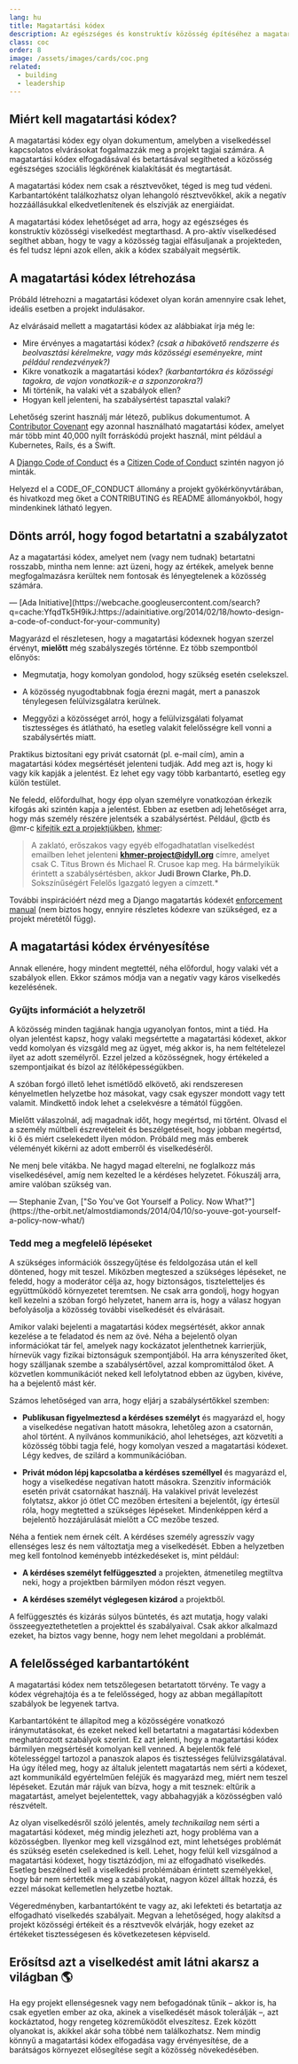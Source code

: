 ```yaml
---
lang: hu
title: Magatartási kódex
description: Az egészséges és konstruktív közösség építéséhez a magatartási kódex elfogadásával és érvényesítésével lehet hozzájárulni.
class: coc
order: 8
image: /assets/images/cards/coc.png
related:
  - building
  - leadership
---
```


## Miért kell magatartási kódex?

A magatartási kódex egy olyan dokumentum, amelyben a viselkedéssel kapcsolatos elvárásokat fogalmazzák meg a projekt tagjai számára. A magatartási kódex elfogadásával és betartásával segítheted a közösség egészséges szociális légkörének kialakítását és megtartását.

A magatartási kódex nem csak a résztvevőket, téged is meg tud védeni. Karbantartóként találkozhatsz olyan lehangoló résztvevőkkel, akik a negatív hozzáállásukkal elkedvetlenítenek és elszívják az energiáidat.

A magatartási kódex lehetőséget ad arra, hogy az egészséges és konstruktív közösségi viselkedést megtarthasd. A pro-aktív viselkedésed segíthet abban, hogy te vagy a közösség tagjai elfásuljanak a projekteden, és fel tudsz lépni azok ellen, akik a kódex szabályait megsértik.

## A magatartási kódex létrehozása

Próbáld létrehozni a magatartási kódexet olyan korán amennyire csak lehet, ideális esetben a projekt indulásakor.

Az elvárásaid mellett a magatartási kódex az alábbiakat írja még le:

* Mire érvényes a magatartási kódex? _(csak a hibakövető rendszerre és beolvasztási kérelmekre, vagy más közösségi eseményekre, mint például rendezvények?)_
* Kikre vonatkozik a magatartási kódex? _(karbantartókra és közösségi tagokra, de vajon vonatkozik-e a szponzorokra?)_
* Mi történik, ha valaki vét a szabályok ellen?
* Hogyan kell jelenteni, ha szabálysértést tapasztal valaki?

Lehetőség szerint használj már létező, publikus dokumentumot. A [Contributor Covenant](https://contributor-covenant.org/) egy azonnal használható magatartási kódex, amelyet már több mint 40,000 nyílt forráskódú projekt használ, mint például a Kubernetes, Rails, és a Swift.

A [Django Code of Conduct](https://www.djangoproject.com/conduct/) és a [Citizen Code of Conduct](https://web.archive.org/web/20200330154000/http://citizencodeofconduct.org/) szintén nagyon jó minták.

Helyezd el a CODE_OF_CONDUCT állomány a projekt gyökérkönyvtárában, és hivatkozd meg őket a CONTRIBUTING és README állományokból, hogy mindenkinek látható legyen.

## Dönts arról, hogy fogod betartatni a szabályzatot

<aside markdown="1" class="pquote">
  Az a magatartási kódex, amelyet nem (vagy nem tudnak) betartatni rosszabb, mintha nem lenne: azt üzeni, hogy az értékek, amelyek benne megfogalmazásra kerültek nem fontosak és lényegtelenek a közösség számára.
  <p markdown="1" class="pquote-credit">
— [Ada Initiative](https://webcache.googleusercontent.com/search?q=cache:YfqdTk5H9ikJ:https://adainitiative.org/2014/02/18/howto-design-a-code-of-conduct-for-your-community)
  </p>
</aside>

Magyarázd el részletesen, hogy a magatartási kódexnek hogyan szerzel érvényt, **mielőtt** még szabályszegés történne. Ez több szempontból előnyös:

* Megmutatja, hogy komolyan gondolod, hogy szükség esetén cselekszel.

* A közösség nyugodtabbnak fogja érezni magát, mert a panaszok ténylegesen felülvizsgálatra kerülnek.

* Meggyőzi a közösséget arról, hogy a felülvizsgálati folyamat tisztességes és átlátható, ha esetleg valakit felelősségre kell vonni a szabálysértés miatt.

Praktikus biztosítani egy privát csatornát (pl. e-mail cím), amin a magatartási kódex megsértését jelenteni tudják. Add meg azt is, hogy ki vagy kik kapják a jelentést. Ez lehet egy vagy több karbantartó, esetleg egy külön testület.

Ne feledd, előfordulhat, hogy épp olyan személyre vonatkozóan érkezik kifogás aki szintén kapja a jelentést. Ebben az esetben adj lehetőséget arra, hogy más személy részére jelentsék a szabálysértést. Például, @ctb és @mr-c [kifejtik ezt a projektjükben](https://github.com/dib-lab/khmer/blob/HEAD/CODE_OF_CONDUCT.rst), [khmer](https://github.com/dib-lab/khmer):

> A zaklató, erőszakos vagy egyéb elfogadhatatlan viselkedést emailben lehet jelenteni **khmer-project@idyll.org** címre, amelyet csak C. Titus Brown és Michael R. Crusoe kap meg. Ha bármelyikük érintett a szabálysértésben, akkor **Judi Brown Clarke, Ph.D.** Sokszínűségért Felelős Igazgató legyen a címzett.*

További inspirációért nézd meg a Django magatartás kódexét [enforcement manual](https://www.djangoproject.com/conduct/enforcement-manual/) (nem biztos hogy, ennyire részletes kódexre van szükséged, ez a projekt méretétől függ).

## A magatartási kódex érvényesítése

Annak ellenére, hogy mindent megtettél, néha előfordul, hogy valaki vét a szabályok ellen. Ekkor számos módja van a negatív vagy káros viselkedés kezelésének.

### Gyűjts információt a helyzetről

A közösség minden tagjának hangja ugyanolyan fontos, mint a tiéd. Ha olyan jelentést kapsz, hogy valaki megsértette a magatartási kódexet, akkor vedd komolyan és vizsgáld meg az ügyet, még akkor is, ha nem feltételezel ilyet az adott személyről. Ezzel jelzed a közösségnek, hogy értékeled a szempontjaikat és bízol az ítélőképességükben.

A szóban forgó illető lehet ismétlődő elkövető, aki rendszeresen kényelmetlen helyzetbe hoz másokat, vagy csak egyszer mondott vagy tett valamit. Mindkettő indok lehet a cselekvésre a témától függően.

Mielőtt válaszolnál, adj magadnak időt, hogy megértsd, mi történt. Olvasd el a személy múltbeli észrevételeit és beszélgetéseit, hogy jobban megértsd, ki ő és miért cselekedett ilyen módon. Próbáld meg más emberek véleményét kikérni az adott emberről és viselkedéséről.

<aside markdown="1" class="pquote">
  Ne menj bele vitákba. Ne hagyd magad elterelni, ne foglalkozz más viselkedésével, amíg nem kezelted le a kérdéses helyzetet. Fókuszálj arra, amire valóban szükség van.
  <p markdown="1" class="pquote-credit">
— Stephanie Zvan, ["So You've Got Yourself a Policy. Now What?"](https://the-orbit.net/almostdiamonds/2014/04/10/so-youve-got-yourself-a-policy-now-what/)
  </p>
</aside>

### Tedd meg a megfelelő lépéseket

A szükséges információk összegyűjtése és feldolgozása után el kell döntened, hogy mit teszel. Miközben megteszed a szükséges lépéseket, ne feledd, hogy a moderátor célja az, hogy biztonságos, tiszteletteljes és együttműködő környezetet teremtsen. Ne csak arra gondolj, hogy hogyan kell kezelni a szóban forgó helyzetet, hanem arra is, hogy a válasz hogyan befolyásolja a közösség további viselkedését és elvárásait.

Amikor valaki bejelenti a magatartási kódex megsértését, akkor annak kezelése a te feladatod és nem az övé. Néha a bejelentő olyan információkat tár fel, amelyek nagy kockázatot jelenthetnek karrierjük, hírnevük vagy fizikai biztonságuk szempontjából. Ha arra kényszeríted őket, hogy szálljanak szembe a szabálysértővel, azzal kompromittálod őket. A közvetlen kommunikációt neked kell lefolytatnod ebben az ügyben, kivéve, ha a bejelentő mást kér.

Számos lehetőséged van arra, hogy eljárj a szabálysértőkkel szemben:

* **Publikusan figyelmeztesd a kérdéses személyt** és magyarázd el, hogy a viselkedése negatívan hatott másokra, lehetőleg azon a csatornán, ahol történt. A nyilvános kommunikáció, ahol lehetséges, azt közvetíti a közösség többi tagja felé, hogy komolyan veszed a magatartási kódexet. Légy kedves, de szilárd a kommunikációban.

* **Privát módon lépj kapcsolatba a kérdéses személlyel** és magyarázd el, hogy a viselkedése negatívan hatott másokra. Szenzitív információk esetén privát csatornákat használj. Ha valakivel privát levelezést folytatsz, akkor jó ötlet CC mezőben értesíteni a bejelentőt, így értesül róla, hogy megtetted a szükséges lépéseket. Mindenképpen kérd a bejelentő hozzájárulását mielőtt a CC mezőbe teszed.

Néha a fentiek nem érnek célt. A kérdéses személy agresszív vagy ellenséges lesz és nem változtatja meg a viselkedését. Ebben a helyzetben meg kell fontolnod keményebb intézkedéseket is, mint például:

* **A kérdéses személyt felfüggeszted** a projekten, átmenetileg megtiltva neki, hogy a projektben bármilyen módon részt vegyen.

* **A kérdéses személyt véglegesen kizárod** a projektből.

A felfüggesztés és kizárás súlyos büntetés, és azt mutatja, hogy valaki összeegyeztethetetlen a projekttel és szabályaival. Csak akkor alkalmazd ezeket, ha biztos vagy benne, hogy nem lehet megoldani a problémát.

## A felelősséged karbantartóként

A magatartási kódex nem tetszőlegesen betartatott törvény. Te vagy a kódex végrehajtója és a te felelősséged, hogy az abban megállapított szabályok be legyenek tartva.

Karbantartóként te állapítod meg a közösségére vonatkozó iránymutatásokat, és ezeket neked kell betartatni a magatartási kódexben meghatározott szabályok szerint. Ez azt jelenti, hogy a magatartási kódex bármilyen megsértését komolyan kell venned. A bejelentők felé kötelességgel tartozol a panaszok alapos és tisztességes felülvizsgálatával. Ha úgy ítéled meg, hogy az általuk jelentett magatartás nem sérti a kódexet, azt kommunikáld egyértelműen feléjük és magyarázd meg, miért nem teszel lépéseket. Ezután már rájuk van bízva, hogy a mit tesznek: eltűrik a magatartást, amelyet bejelentettek, vagy abbahagyják a közösségben való részvételt.

Az olyan viselkedésről szóló jelentés, amely _technikailag_ nem sérti a magatartási kódexet, még mindig jelezheti azt, hogy probléma van a közösségben. Ilyenkor meg kell vizsgálnod ezt, mint lehetséges problémát és szükség esetén cselekedned is kell. Lehet, hogy felül kell vizsgálnod a magatartási kódexet, hogy tisztázódjon, mi az elfogadható viselkedés. Esetleg beszélned kell a viselkedési problémában érintett személyekkel, hogy bár nem sértették meg a szabályokat, nagyon közel álltak hozzá, és ezzel másokat kellemetlen helyzetbe hoztak.

Végeredményben, karbantartóként te vagy az, aki lefekteti és betartatja az elfogadható viselkedés szabályait. Megvan a lehetőséged, hogy alakítsd a projekt közösségi értékeit és a résztvevők elvárják, hogy ezeket az értékeket tisztességesen és következetesen képviseld.

## Erősítsd azt a viselkedést amit látni akarsz a világban 🌎

Ha egy projekt ellenségesnek vagy nem befogadónak tűnik &ndash; akkor is, ha csak egyetlen ember az oka, akinek a viselkedését mások tolerálják &ndash;, azt kockáztatod, hogy rengeteg közreműködőt elveszítesz. Ezek között olyanokat is, akikkel akár soha többé nem találkozhatsz. Nem mindig könnyű a magatartási kódex elfogadása vagy érvényesítése, de a barátságos környezet elősegítése segít a közösség növekedésében.
